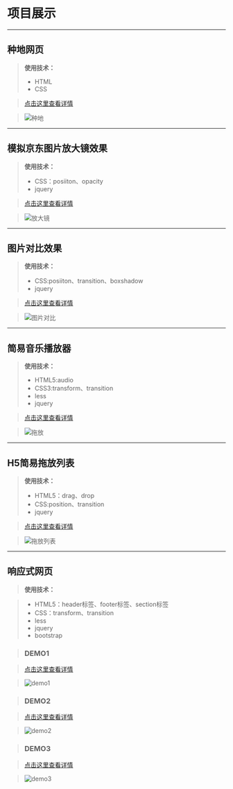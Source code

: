 # 项目展示
***
## 种地网页

>**使用技术：**
>+ HTML
>+ CSS

>[点击这里查看详情](https://1924666540.github.io/cultivation/index.html " ")

>![种地](./img/cultivation.png "种地")

***
## 模拟京东图片放大镜效果

>**使用技术：**
>+ CSS：posiiton、opacity
>+ jquery

>[点击这里查看详情](https://1924666540.github.io/amplifier/index.html " ")

>![放大镜](./img/amplifier.png " ")

***
## 图片对比效果

>**使用技术：**
>+ CSS:posiiton、transition、boxshadow
>+ jquery

>[点击这里查看详情](https://1924666540.github.io/contrast/index.html " ")

>![图片对比](./img/contrast.png " ")

***
## 简易音乐播放器

>**使用技术：**
>+ HTML5:audio
>+ CSS3:transform、transition
>+ less
>+ jquery

>[点击这里查看详情](https://1924666540.github.io/audioPlayer/index.html " ")

>![拖放](./img/drag_drop.png " ")

***
## H5简易拖放列表

>**使用技术：**
>+ HTML5：drag、drop
>+ CSS:position、transition
>+ jquery

>[点击这里查看详情](https://1924666540.github.io/drag_drop/index.html " ")

>![拖放列表](./img/audioPlayer.png " ")

***
## 响应式网页

>**使用技术：**

>+ HTML5：header标签、footer标签、section标签
>+ CSS：transform、transition
>+ less
>+ jquery
>+ bootstrap

>### DEMO1

>[点击这里查看详情](https://1924666540.github.io/bootstrapDemo/demo1/index.html " ")

>![demo1](./img/demo1.png " ")

>### DEMO2

>[点击这里查看详情](https://1924666540.github.io/bootstrapDemo/demo2/index.html " ")

>![demo2](./img/demo2.png " ")

>### DEMO3

>[点击这里查看详情](https://1924666540.github.io/bootstrapDemo/demo3/index.html " ")

>![demo3](./img/demo3.png " ")




